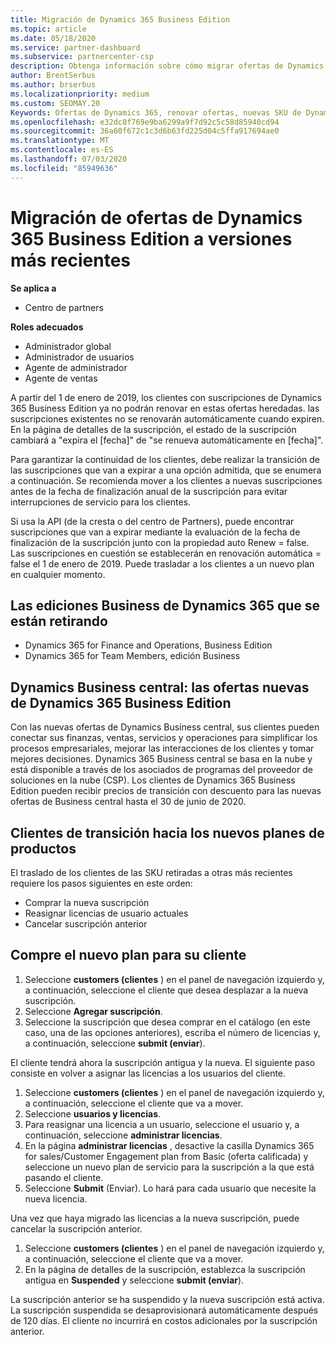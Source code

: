 ```yaml
---
title: Migración de Dynamics 365 Business Edition
ms.topic: article
ms.date: 05/18/2020
ms.service: partner-dashboard
ms.subservice: partnercenter-csp
description: Obtenga información sobre cómo migrar ofertas de Dynamics 365 Business Edition calificadas a versiones más recientes antes de que expiren.
author: BrentSerbus
ms.author: brserbus
ms.localizationpriority: medium
ms.custom: SEOMAY.20
Keywords: Ofertas de Dynamics 365, renovar ofertas, nuevas SKU de Dynamics 365
ms.openlocfilehash: e32dc8f769e9ba6299a9f7d92c5c58d85940cd94
ms.sourcegitcommit: 36a60f672c1c3d6b63fd225d04c5ffa917694ae0
ms.translationtype: MT
ms.contentlocale: es-ES
ms.lasthandoff: 07/03/2020
ms.locfileid: "85949636"
---
```

# <a name="migrate-dynamics-365-business-edition-offers-to-newer-versions"></a>Migración de ofertas de Dynamics 365 Business Edition a versiones más recientes

**Se aplica a**

- Centro de partners

**Roles adecuados**
- Administrador global
- Administrador de usuarios
- Agente de administrador
- Agente de ventas

A partir del 1 de enero de 2019, los clientes con suscripciones de Dynamics 365 Business Edition ya no podrán renovar en estas ofertas heredadas. las suscripciones existentes no se renovarán automáticamente cuando expiren. En la página de detalles de la suscripción, el estado de la suscripción cambiará a "expira el [fecha]" de "se renueva automáticamente en [fecha]".

Para garantizar la continuidad de los clientes, debe realizar la transición de las suscripciones que van a expirar a una opción admitida, que se enumera a continuación. Se recomienda mover a los clientes a nuevas suscripciones antes de la fecha de finalización anual de la suscripción para evitar interrupciones de servicio para los clientes.

Si usa la API (de la cresta o del centro de Partners), puede encontrar suscripciones que van a expirar mediante la evaluación de la fecha de finalización de la suscripción junto con la propiedad auto Renew = false. Las suscripciones en cuestión se establecerán en renovación automática = false el 1 de enero de 2019. Puede trasladar a los clientes a un nuevo plan en cualquier momento. 

## <a name="the-dynamics-365-business-editions-being-retired"></a>Las ediciones Business de Dynamics 365 que se están retirando

- Dynamics 365 for Finance and Operations, Business Edition
- Dynamics 365 for Team Members, edición Business

## <a name="dynamics-business-central---the-dynamics-365-business-edition-new-offers"></a>Dynamics Business central: las ofertas nuevas de Dynamics 365 Business Edition

Con las nuevas ofertas de Dynamics Business central, sus clientes pueden conectar sus finanzas, ventas, servicios y operaciones para simplificar los procesos empresariales, mejorar las interacciones de los clientes y tomar mejores decisiones. Dynamics 365 Business central se basa en la nube y está disponible a través de los asociados de programas del proveedor de soluciones en la nube (CSP).
Los clientes de Dynamics 365 Business Edition pueden recibir precios de transición con descuento para las nuevas ofertas de Business central hasta el 30 de junio de 2020.

## <a name="transition-customers-to-new-product-plans"></a>Clientes de transición hacia los nuevos planes de productos

 El traslado de los clientes de las SKU retiradas a otras más recientes requiere los pasos siguientes en este orden:

- Comprar la nueva suscripción
- Reasignar licencias de usuario actuales
- Cancelar suscripción anterior

## <a name="purchase-the-new-plan-for-your-customer"></a>Compre el nuevo plan para su cliente

1. Seleccione **customers (clientes** ) en el panel de navegación izquierdo y, a continuación, seleccione el cliente que desea desplazar a la nueva suscripción.
2. Seleccione **Agregar suscripción**.
3. Seleccione la suscripción que desea comprar en el catálogo (en este caso, una de las opciones anteriores), escriba el número de licencias y, a continuación, seleccione **submit (enviar**). 

El cliente tendrá ahora la suscripción antigua y la nueva. El siguiente paso consiste en volver a asignar las licencias a los usuarios del cliente.

1. Seleccione **customers (clientes** ) en el panel de navegación izquierdo y, a continuación, seleccione el cliente que va a mover.
2. Seleccione **usuarios y licencias**.
3. Para reasignar una licencia a un usuario, seleccione el usuario y, a continuación, seleccione **administrar licencias**. 
4. En la página **administrar licencias** , desactive la casilla Dynamics 365 for sales/Customer Engagement plan from Basic (oferta calificada) y seleccione un nuevo plan de servicio para la suscripción a la que está pasando el cliente. 
5. Seleccione **Submit** (Enviar). Lo hará para cada usuario que necesite la nueva licencia. 

Una vez que haya migrado las licencias a la nueva suscripción, puede cancelar la suscripción anterior. 

1. Seleccione **customers (clientes** ) en el panel de navegación izquierdo y, a continuación, seleccione el cliente que va a mover.
2. En la página de detalles de la suscripción, establezca la suscripción antigua en **Suspended** y seleccione **submit (enviar**).

La suscripción anterior se ha suspendido y la nueva suscripción está activa. La suscripción suspendida se desaprovisionará automáticamente después de 120 días. El cliente no incurrirá en costos adicionales por la suscripción anterior.
